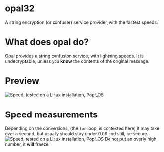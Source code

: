 # opal32
A string encryption (or confuser) service provider, with the fastest speeds.

# What does opal do?
Opal provides a string confusion service, with lightning speeds. It is undecryptable, unless you **know** the contents of the original message.

# Preview
![Speed, tested on a Linux installation, Pop!_OS](https://media.discordapp.net/attachments/1171515728793436300/1172273276664426586/image.png?ex=655fb790&is=654d4290&hm=79972b69783c27d8b34ffe06a5819ec82d31a39494e9fbd30be0722394d11d18&=&width=885&height=487)

# Speed measurements
Depending on the conversions, (the `for` loop, is contexted here) it may take over a second, but usually should stay under 0.09 and still, be secure.
![Speed, tested on a Linux installation, Pop!_OS](https://media.discordapp.net/attachments/1171515728793436300/1172236709438689330/image.png?ex=655f9582&is=654d2082&hm=c84c61e428347ea51b4a723529c6c96c6dc0d2e1d8cca878479ce783c62dfd53&=)
Do not put an overly high number, it **will** freeze
